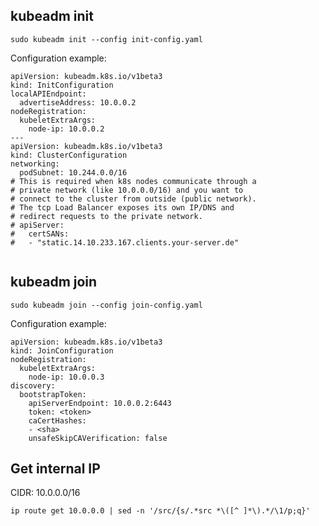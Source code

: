 ## kubeadm init

``` sudo kubeadm init --config init-config.yaml ```

Configuration example:
```
apiVersion: kubeadm.k8s.io/v1beta3
kind: InitConfiguration
localAPIEndpoint:
  advertiseAddress: 10.0.0.2
nodeRegistration:
  kubeletExtraArgs:
    node-ip: 10.0.0.2
---
apiVersion: kubeadm.k8s.io/v1beta3
kind: ClusterConfiguration
networking:
  podSubnet: 10.244.0.0/16
# This is required when k8s nodes communicate through a
# private network (like 10.0.0.0/16) and you want to
# connect to the cluster from outside (public network).
# The tcp Load Balancer exposes its own IP/DNS and
# redirect requests to the private network.
# apiServer:
#   certSANs:
#   - "static.14.10.233.167.clients.your-server.de"
  
```

## kubeadm join

``` sudo kubeadm join --config join-config.yaml ```

Configuration example:
```
apiVersion: kubeadm.k8s.io/v1beta3
kind: JoinConfiguration
nodeRegistration:
  kubeletExtraArgs:
    node-ip: 10.0.0.3
discovery:
  bootstrapToken:
    apiServerEndpoint: 10.0.0.2:6443
    token: <token>
    caCertHashes:
    - <sha> 
    unsafeSkipCAVerification: false
```

## Get internal IP
CIDR: 10.0.0.0/16

``` ip route get 10.0.0.0 | sed -n '/src/{s/.*src *\([^ ]*\).*/\1/p;q}' ```
